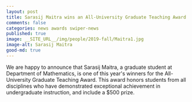 ```yaml
---
layout: post
title: Sarasij Maitra wins an All-University Graduate Teaching Award
comments: false
categories: news awards swiper-news
published: true
image: __SITE_URL__/img/people/2019-fall/Maitra1.jpg
image-alt: Sarasij Maitra
good-md: true
---
```


We are happy to announce that Sarasij Maitra, a graduate student at Department of Mathematics, is one of this year's winners for the All-University Graduate Teaching Award. This award honors students from all disciplines who have demonstrated exceptional achievement in undergraduate instruction, and include a \$500 prize. 